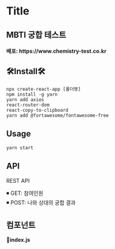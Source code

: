 # Title

<h2>MBTI 궁합 테스트</h2>

<h4>배포: https://www.chemistry-test.co.kr

## 🛠Install🛠

```
npx create-react-app [폴더명]
npm install -g yarn
yarn add axios
react-router-dom
react-copy-to-clipboard
yarn add @fortawesome/fontawesome-free
```

## Usage

```
yarn start
```

## API

REST API

◾ GET: 참여인원  
◾ POST: 나와 상대의 궁합 결과

## 컴포넌트

**📂index.js**
